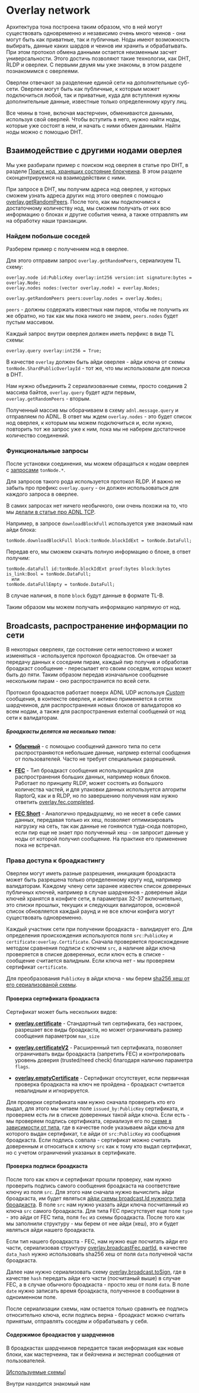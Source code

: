 # Overlay network

Архитектура тона построена таким образом, что в ней могут существовать одновременно и независимо очень много чеинов - они могут быть как приватные, так и публичные. 
Ноды имеют возможность выбирать, данные каких шардов и чеинов им хранить и обрабатывать. 
При этом протокол обмена данными остается неизменным засчет универсальности. Этого достичь позволяют такие технологии, как DHT, RLDP и оверлеи. 
С первыми двумя мы уже знакомы, в этом разделе познакомимся с оверлеями.

Оверлеи отвечают за разделение единой сети на дополнительные суб-сети. Оверлеи могут быть как публичные, к которым может подключиться любой, так и приватные, куда для вступления нужны дополнительные данные, известные только определенному кругу лиц. 

Все чеины в тоне, включая мастерчеин, обмениваются данными, используя свой оверлей. 
Чтобы вступить в него, нужно найти ноды, которые уже состоят в нем, и начать с ними обмен данными. 
Найти ноды можно с помощью DHT. 


## Взаимодействие с другими нодами оверлея

Мы уже разбирали пример с поиском нод оверлея в статье про DHT, 
в разделе [Поиск нод, хранящих состояние блокчеина](https://github.com/xssnick/ton-deep-doc/blob/master/DHT.md#%D0%BF%D0%BE%D0%B8%D1%81%D0%BA-%D0%BD%D0%BE%D0%B4-%D1%85%D1%80%D0%B0%D0%BD%D1%8F%D1%89%D0%B8%D1%85-%D1%81%D0%BE%D1%81%D1%82%D0%BE%D1%8F%D0%BD%D0%B8%D0%B5-%D0%B1%D0%BB%D0%BE%D0%BA%D1%87%D0%B5%D0%B8%D0%BD%D0%B0). В этом разделе сконцентрируемся на взаимодействии с ними.

При запросе в DHT, мы получим адреса нод оверлея, у которых сможем узнать адреса других нод этого оверлея c помощью [overlay.getRandomPeers](https://github.com/ton-blockchain/ton/blob/master/tl/generate/scheme/ton_api.tl#L237). 
После того, как мы подключимся к достаточному количеству нод, мы сможем получать от них всю информацию о блоках и другие события чеина, а также отправлять им на обработку наши транзакции. 

### Найдем побольше соседей

Разберем пример с получением нод в оверлее.

Для этого отправим запрос `overlay.getRandomPeers`, сериализуем TL схему:
```
overlay.node id:PublicKey overlay:int256 version:int signature:bytes = overlay.Node;
overlay.nodes nodes:(vector overlay.node) = overlay.Nodes;

overlay.getRandomPeers peers:overlay.nodes = overlay.Nodes;
```
`peers` - должны содержать известных нам пиров, чтобы не получить их же обратно, но так как мы пока никого не знаем, `peers.nodes` будет пустым массивом.

Каждый запрос внутри оверлея должен иметь перфикс в виде TL схемы:
```
overlay.query overlay:int256 = True;
```
В качестве `overlay` должен быть айди оверлея - айди ключа от схемы `tonNode.ShardPublicOverlayId` - тот же, что мы использовали для поиска в DHT.

Нам нужно объединить 2 сериализованные схемы, просто соединив 2 массива байтов, `overlay.query` будет идти первым, `overlay.getRandomPeers` - вторым.

Полученный массив мы оборачиваем в схему `adnl.message.query` и отправляем по ADNL. В ответ мы ждем `overlay.nodes` - это будет список нод оверлея, к которым мы можем подключиться и, если нужно, повторить тот же запрос уже к ним, пока мы не наберем достаточное количество соединений.

### Функциональные запросы

После установки соединения, мы можем обращаться к нодам оверлея с [запросами](https://github.com/ton-blockchain/ton/blob/master/tl/generate/scheme/ton_api.tl#L413) `tonNode.*`.

Для запросов такого рода используется протокол RLDP. И важно не забыть про префикс `overlay.query` - он должен использоваться для каждого запроса в оверлее.

В самих запросах нет ничего необычного, они очень похожи на то, что мы [делали в статье про ADNL TCP](https://github.com/xssnick/ton-deep-doc/blob/master/ADNL-TCP-Liteserver.md#getmasterchaininfo). 

Например, в запросе `downloadBlockFull` используется уже знакомый нам айди блока:
```
tonNode.downloadBlockFull block:tonNode.blockIdExt = tonNode.DataFull;
```
Передав его, мы сможем скачать полную информацию о блоке, в ответ получим:
```
tonNode.dataFull id:tonNode.blockIdExt proof:bytes block:bytes is_link:Bool = tonNode.DataFull;
  или
tonNode.dataFullEmpty = tonNode.DataFull;
```
В случае наличия, в поле `block` будут данные в формате TL-B. 

Таким образом мы можем получать информацию напрямую от нод.

## Broadcasts, распространение информации по сети

В некоторых оверлеях, где состояние сети непостоянно и может изменяться - используется протокол броадкастов. Он отвечает за передачу данных к соседним пирам, каждый пир получив и обработав броадкаст сообщение - пересылает его своим соседям, которых может быть до пяти. Таким образом передав изначальное сообщение нескольким пирам - оно распространится по всей сети.

Протокол броадкастов работает поверх ADNL UDP используя [*Custom*](https://github.com/ton-blockchain/ton/blob/master/tl/generate/scheme/ton_api.tl#L133) сообщения, в контексте оверлея, и активно применяется в сетях шардчеинов, для распространения новых блоков от валидаторов ко всем нодам, а также для распространения external сообщений от нод сети к валидаторам.

##### Броадкасты делятся на несколько типов:
* [**Обычный**](https://github.com/ton-blockchain/ton/blob/master/tl/generate/scheme/ton_api.tl#L236) - c помощью сообщений данного типа по сети распространяются небольшие данные, напрмер external сообщения от пользователей. Часто не требует специальных разрешений.

* [**FEC**](https://github.com/ton-blockchain/ton/blob/master/tl/generate/scheme/ton_api.tl#L237) - Тип броадкаст сообщения использующийся для распространения больших данных, например новых блоков. Работает по принципу RLDP, может состоять из большого количества частей, и для упаковки данных используется алгоритм RaptorQ, как и в RLDP, но по завершению получения нам нужно ответить [overlay.fec.completed](https://github.com/ton-blockchain/ton/blob/master/tl/generate/scheme/ton_api.tl#L220).
 
* [**FEC Short**](https://github.com/ton-blockchain/ton/blob/master/tl/generate/scheme/ton_api.tl#L239) - Аналогично предыдущему, но не несет в себе самих данных, передавая только их хеш, позволяет оптимизировать нагрузку на сеть, так как данные не гоняются туда-сюда повторно, если пир еще не знает про полученный хеш - он запросит данные у ноды от которой получил сообщение. На практике его применение пока не встречал.

### Права доступа к броадкастингу

Оверлеи могут иметь разные разрешения, инициация броадкаста может быть разрешена только определенному кругу нод, например валидаторам. Каждому члену сети заранее известен список довереных публичных ключей, например в случае шардчеинов - довереные айди ключей хранятся в конфиге сети, в параметрах 32-37 включительно, это списки прошлых, текущих и следующих валидаторов, основной список обновляется каждый раунд и не все ключи конфига могут существовать одновременно.

Каждый участник сети при получении броадкаста - валидирует его. Для определения происхождения используются поля `src:PublicKey` и `certificate:overlay.Certificate`. Сначала проверяется происхождение методом сравнения подписи с ключем `src`, а наличие айди ключа проверяется в списке доверенных, если ключ есть в списке - сообщение считается валидным. Если ключа нет - мы проверяем сертификат `certificate`. 

Для преобразования `PublicKey` в айди ключа - мы берем [sha256 хеш от его сериализованой схемы](https://github.com/xssnick/ton-deep-doc/blob/master/ADNL-TCP-Liteserver.md#%D0%BF%D0%BE%D0%BB%D1%83%D1%87%D0%B5%D0%BD%D0%B8%D0%B5-%D0%B0%D0%B9%D0%B4%D0%B8-%D0%BA%D0%BB%D1%8E%D1%87%D0%B0).

#### Проверка сертификата броадкаста

Сертификат может быть нескольких видов:
* [**overlay.certificate**](https://github.com/ton-blockchain/ton/blob/master/tl/generate/scheme/ton_api.tl#L228) - Стандартный тип сертификата, без настроек, разрешает все виды броадкаста, но может ограничивать размер сообщения параметром `max_size`

* [**overlay.certificateV2**](https://github.com/ton-blockchain/ton/blob/master/tl/generate/scheme/ton_api.tl#L229) - Расширенный тип сертификата, позволяет ограничивать виды броадкаста (запретить FEC) и контролировать уровень доверия (trusted/need check) благодаря наличию параметра `flags`.

* [**overlay.emptyCertificate**](https://github.com/ton-blockchain/ton/blob/master/tl/generate/scheme/ton_api.tl#L230) - Сертификат отсутствует, если первичная проверка броадкаста на ключ не пройдена - броадкаст считается невалидным и игнорируется.

Для проверки сертификата нам нужно сначала проверить кто его выдал, для этого мы читаем поле `issued_by:PublicKey` сертификата, и проверяем есть ли в списке доверенных такой айди ключа. Если есть - мы проверяем подпись сертификата, сериализуя его по [схеме в зависимости от типа](https://github.com/ton-blockchain/ton/blob/master/tl/generate/scheme/ton_api.tl#L232), где в качестве node указываем айди ключа для которого выдан сертификат, т.е айди от `src:PublicKey` из сообщения броадкаста. Если подпись совпала - сертификат можно считать доверенным и относиться к ключу `src` как к тому кто выдал сертификат, но с учетом ограничений указаных в сертификате.

#### Проверка подписи броадкаста

После того как ключ и сертификат прошли проверку, нам нужно проверить подпись самого сообщения броадкаста на соответствие ключу из поля `src`. Для этого нам сначала нужно вычислить айди броадкаста, им будет являться [айди схемы broadcast.Id нужного типа броадкаста](https://github.com/ton-blockchain/ton/blob/master/tl/generate/scheme/ton_api.tl#L222-L223). В поле `src` нам нужно указать айди ключа посчитанный из ключа `src` самого броадкаста. Для типа FEC присутствует еще поле `type` - это айди от FEC типа, поля `fec` из схемы броадкаста. После того как мы заполнили структуру - мы берем от нее айди (хеш), это и будет являться айди нашего броадкаста.

Если тип нашего броадкаста - FEC, нам нужно еще посчитать айди его части, сериализовав структуру [overlay.broadcastFec.partId](https://github.com/ton-blockchain/ton/blob/master/tl/generate/scheme/ton_api.tl#L224), в качестве `data_hash` нужно использовать sha256 хеш от поля `data` полученой части броадкаста.

Далее нам нужно сериализовать схему [overlay.broadcast.toSign](https://github.com/ton-blockchain/ton/blob/master/tl/generate/scheme/ton_api.tl#L226), где в качестве `hash` передать айди его части (посчитаный выше) в случае FEC, а в случае обычного броадкаста - просто хеш от поля `data`. В поле `date` нужно записать время броадкаста, полученное в сообщении в одноименном поле. 

После сериализации схемы, нам остается только сравнить ее подпись относительно ключа, если подпись верна - броадкаст можно считать принятым, отправлять соседям и обрабатывать у себя.

#### Содержимое броадкастов у шардчеинов

В броадкастах шардчеинов передается такая информация как новые блоки, как мастерчеина, так и бейзчеина и экстернал сообщения от пользователей.

[[Используемые схемы]](https://github.com/ton-blockchain/ton/blob/master/tl/generate/scheme/ton_api.tl#L392-L397)

Внутри находится знакомый нам 

